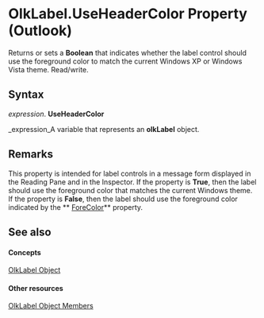 
# OlkLabel.UseHeaderColor Property (Outlook)

Returns or sets a  **Boolean** that indicates whether the label control should use the foreground color to match the current Windows XP or Windows Vista theme. Read/write.


## Syntax

 _expression_. **UseHeaderColor**

 _expression_A variable that represents an  **olkLabel** object.


## Remarks

This property is intended for label controls in a message form displayed in the Reading Pane and in the Inspector. If the property is  **True**, then the label should use the foreground color that matches the current Windows theme. If the property is  **False**, then the label should use the foreground color indicated by the  ** [ForeColor](0d857918-6cce-9bb7-e238-7bef026f494f.md)** property.


## See also


#### Concepts


 [OlkLabel Object](52e5bbb2-4b22-f308-d5d4-1a1eafad2f48.md)
#### Other resources


 [OlkLabel Object Members](fdab75ca-86a1-d3c3-b60c-b4dc3267cd6c.md)
